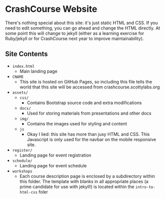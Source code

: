 CrashCourse Website
===================

There's nothing special about this site: it's just static HTML and CSS. If you need to edit something, you can go ahead and change the HTML directly. At some point this will change to jekyll (either as a learning exercise for Ruby/jekyll or for CrashCourse next year to improve maintainability).

Site Contents
-------------

- `index.html`
    - Main landing page
- `CNAME`
    - This site is hosted on GitHub Pages, so including this file tells the world that this site will be accessed from crashcourse.scottylabs.org
- `assets/`
    - `css/`
        - Contains Bootstrap source code and extra modifications
    - `docs/`
        - Used for storing materials from presentations and other docs
    - `img/`
        - Contains the images used for styling and content
    - `js`
        - Okay I lied: this site has more than jusy HTML and CSS. This Javascript is only used for the navbar on the mobile responsive site.
- `register/`
    - Landing page for event registration
- `schedule/`
    - Landing page for event schedule
- `workshops`
    - Each course description page is enclosed by a subdirectory within this folder. The template with blanks in all appropriate places (a prime candidate for use with jekyll!) is located within the `intro-to-html-css` foler


